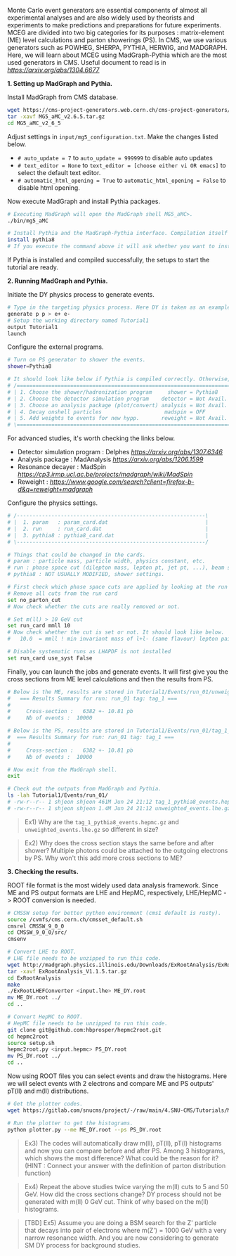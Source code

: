 Monte Carlo event generators are essential components of almost all experimental analyses and are also widely used by theorists and experiments to make predictions and preparations for future experiments. MCEG are divided into two big categories for its purposes : matrix-element (ME) level calculations and parton showerings (PS). In CMS, we use various generators such as POWHEG, SHERPA, PYTHIA, HERWIG, and MADGRAPH. Here, we will learn about MCEG using MadGraph-Pythia which are the most used generators in CMS. Useful document to read is in *https://arxiv.org/abs/1304.6677*  
  
**1. Setting up MadGraph and Pythia.**  
  
Install MadGraph from CMS database.  
```sh
wget https://cms-project-generators.web.cern.ch/cms-project-generators/MG5_aMC_v2.6.5.tar.gz
tar -xavf MG5_aMC_v2.6.5.tar.gz
cd MG5_aMC_v2_6_5
```
  
Adjust settings in `input/mg5_configuration.txt`. Make the changes listed below.  
- `# auto_update = 7` to `auto_update = 999999` to disable auto updates
- `# text_editor = None` to `text_editor = [choose either vi OR emacs]` to select the default text editor.
- `# automatic_html_opening = True` to `automatic_html_opening = False` to disable html opening.
  
Now execute MadGraph and install Pythia packages.  
```sh
# Executing MadGraph will open the MadGraph shell MG5_aMC>.
./bin/mg5_aMC

# Install Pythia and the MadGraph-Pythia interface. Compilation itself automatically. Tested in cms1 server (147.47.242.34) 2021/06/24.
install pythia8
# If you execute the command above it will ask whether you want to install LHAPDF6. DO NOT ATTEMPT TO INSTALL LHAPDF as the compilation is not so easy.
```
If Pythia is installed and compiled successfully, the setups to start the tutorial are ready.  
  
  
**2. Running MadGraph and Pythia.**  
  
Initiate the DY physics process to generate events.  
```sh
# Type in the targeting physics process. Here DY is taken as an example.
generate p p > e+ e- 
# Setup the working directory named Tutorial1
output Tutorial1
launch
```
  
Configure the external programs.  
```sh
# Turn on PS generator to shower the events.
shower=Pythia8

# It should look like below if Pythia is compiled correctly. Otherwise, check if the Pythia compilation was successful or not.
# /===========================================================================\
# | 1. Choose the shower/hadronization program     shower = Pythia8           |
# | 2. Choose the detector simulation program    detector = Not Avail.        |
# | 3. Choose an analysis package (plot/convert) analysis = Not Avail.        |
# | 4. Decay onshell particles                    madspin = OFF               |
# | 5. Add weights to events for new hypp.       reweight = Not Avail.        |
# \===========================================================================/
```
For advanced studies, it's worth checking the links below.  
- Detector simulation program : Delphes *https://arxiv.org/abs/1307.6346*
- Analysis package : MadAnalysis *https://arxiv.org/abs/1206.1599*
- Resonance decayer : MadSpin *https://cp3.irmp.ucl.ac.be/projects/madgraph/wiki/MadSpin*
- Reweight : *https://www.google.com/search?client=firefox-b-d&q=reweight+madgraph*
  
Configure the physics settings.  
```sh
# /------------------------------------------------------------\
# |  1. param   : param_card.dat                               |
# |  2. run     : run_card.dat                                 |
# |  3. pythia8 : pythia8_card.dat                             |
# \------------------------------------------------------------/

# Things that could be changed in the cards.
# param : particle mass, particle width, physics constant, etc.
# run : phase space cut (dilepton mass, lepton pt, jet pt, ...), beam setting (COM energy, PDF set, ...), number of events, etc.
# pythia8 : NOT USUALLY MODIFIED, shower settings.

# First check which phase space cuts are applied by looking at the run card.
# Remove all cuts from the run card
set no_parton_cut
# Now check whether the cuts are really removed or not.

# Set m(ll) > 10 GeV cut
set run_card mmll 10
# Now check whether the cut is set or not. It should look like below.
#   10.0  = mmll ! min invariant mass of l+l- (same flavour) lepton pair

# Disable systematic runs as LHAPDF is not installed
set run_card use_syst False
```
  
Finally, you can launch the jobs and generate events. It will first give you the cross sections from ME level calculations and then the results from PS.  
```sh
# Below is the ME, results are stored in Tutorial1/Events/run_01/unweighted_events.lhe.gz.
#   === Results Summary for run: run_01 tag: tag_1 ===
#
#     Cross-section :   6382 +- 10.81 pb
#     Nb of events :  10000

# Below is the PS, results are stored in Tutorial1/Events/run_01/tag_1_pythia8_events.hepmc.gz
#  === Results Summary for run: run_01 tag: tag_1 ===
#
#     Cross-section :   6382 +- 10.81 pb
#     Nb of events :  10000

# Now exit from the MadGraph shell.
exit

# Check out the outputs from MadGraph and Pythia.
ls -lah Tutorial1/Events/run_01/
# -rw-r--r-- 1 shjeon shjeon 461M Jun 24 21:12 tag_1_pythia8_events.hepmc.gz
# -rw-r--r-- 1 shjeon shjeon 1.4M Jun 24 21:12 unweighted_events.lhe.gz
```
  
> Ex1) Why are the `tag_1_pythia8_events.hepmc.gz` and `unweighted_events.lhe.gz` so different in size?  
  
> Ex2) Why does the cross section stays the same before and after shower? Multiple photons could be attached to the outgoing electrons by PS. Why won't this add more cross sections to ME?  
  
  
**3. Checking the results.**  
  
ROOT file format is the most widely used data analysis framework. Since ME and PS output formats are LHE and HepMC, respectively, LHE/HepMC -> ROOT conversion is needed.  
```sh
# CMSSW setup for better python environment (cms1 default is rusty).
source /cvmfs/cms.cern.ch/cmsset_default.sh
cmsrel CMSSW_9_0_0
cd CMSSW_9_0_0/src/
cmsenv

# Convert LHE to ROOT.
# LHE file needs to be unzipped to run this code.
wget http://madgraph.physics.illinois.edu/Downloads/ExRootAnalysis/ExRootAnalysis_V1.1.5.tar.gz
tar -xavf ExRootAnalysis_V1.1.5.tar.gz
cd ExRootAnalysis
make
./ExRootLHEFConverter <input.lhe> ME_DY.root
mv ME_DY.root ../
cd ..

# Convert HepMC to ROOT.
# HepMC file needs to be unzipped to run this code.
git clone git@github.com:hbprosper/hepmc2root.git
cd hepmc2root
source setup.sh
hepmc2root.py <input.hepmc> PS_DY.root
mv PS_DY.root ../
cd ..
```
   
Now using ROOT files you can select events and draw the histograms. Here we will select events with 2 electrons and compare ME and PS outputs' pT(ll) and m(ll) distributions.  
```sh
# Get the plotter codes.
wget https://gitlab.com/snucms/project/-/raw/main/4.SNU-CMS/Tutorials/MadGraph/plotter.py

# Run the plotter to get the histograms.
python plotter.py --me ME_DY.root --ps PS_DY.root
```
  
> Ex3) The codes will automatically draw m(ll), pT(ll), pT(l) histograms and now you can compare before and after PS. Among 3 histograms, which shows the most difference? What could be the reason for it? (HINT : Connect your answer with the definition of parton distribution function)  
  
> Ex4) Repeat the above studies twice varying the m(ll) cuts to 5 and 50 GeV. How did the cross sections change? DY process should not be generated with m(ll) 0 GeV cut. Think of why based on the m(ll) histograms.  
  
> [TBD] Ex5) Assume you are doing a BSM search for the Z' particle that decays into pair of electrons where m(Z') = 1000 GeV with a very narrow resonance width. And you are now considering to generate SM DY process for background studies.  

